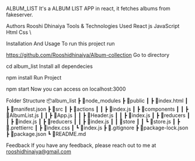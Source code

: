 ALBUM_LIST
It's a ALBUM LIST APP in react, it fetches albums from fakeserver.

Authors
Rooshi Dhinaiya
Tools & Technologies Used
React js
JavaScript
Html
Css \

Installation And Usage
To run this project run

  https://github.com/Rooshidhinaiya/Album-collection
Go to directory

  cd album_list
Install all dependecies

 npm install
Run Project

  npm start
Now you can access on localhost:3000

Folder Structure
📦album_list
┣ 📂node_modules
┣ 📂public
┃ ┣ 📜index.html
┃ ┣ 📜manifest.json
┣ 📂src
┃ ┣ 📂actions
┃ ┃ ┣ 📜index.js
┃ ┣ 📂components
┃ ┃ ┣ 📜AlbumList.js
┃ ┃ ┣ 📜App.js
┃ ┃ ┣ 📜Header.js
┃ ┃ ┣ 📜index.js
┃ ┣ 📂reducers
┃ ┃ ┣ 📜index.js
┃ ┣ 📂reducers
┃ ┃ ┣ 📜index.js
┃ ┃ 📂store
┃ ┃ ┗ 📜store.js
┃ ┣ 📜.prettierrc
┃ ┣ 📜index.css
┃ ┗ 📜index.js
┣ 📜.gitignore
┣ 📜package-lock.json
┣ 📜package.json
┗ 📜README.md

Feedback
If you have any feedback, please reach out to me at rooshidhinaiya@gmail.com
